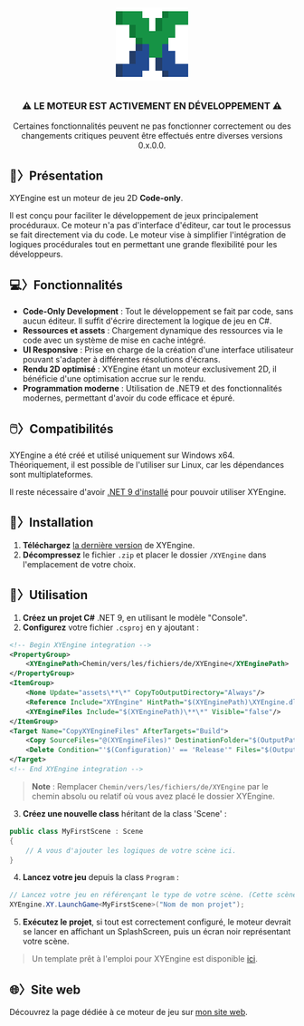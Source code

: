 ﻿<h1 align="center">

<a href="https://sinafproduction.xyz/projects/xyengine">![xy.png](assets/textures/xy.png)</a>

</h1>

<div align="center">

### ⚠️ LE MOTEUR EST ACTIVEMENT EN DÉVELOPPEMENT ⚠️

Certaines fonctionnalités peuvent ne pas fonctionner correctement ou des changements critiques peuvent être effectués entre diverses versions 0.x.0.0.

</div>

## 🐍〉Présentation

XYEngine est un moteur de jeu 2D **Code-only**.

Il est conçu pour faciliter le développement de jeux principalement procéduraux. Ce moteur n'a pas d'interface d'éditeur, car tout le processus se fait directement via du code. Le
moteur vise à simplifier l'intégration de logiques procédurales tout en permettant une grande flexibilité pour les développeurs.

## 💻〉Fonctionnalités

- **Code-Only Development** : Tout le développement se fait par code, sans aucun éditeur. Il suffit d'écrire directement la logique de jeu en C#.
- **Ressources et assets** : Chargement dynamique des ressources via le code avec un système de mise en cache intégré.
- **UI Responsive** : Prise en charge de la création d'une interface utilisateur pouvant s'adapter à différentes résolutions d'écrans.
- **Rendu 2D optimisé** : XYEngine étant un moteur exclusivement 2D, il bénéficie d'une optimisation accrue sur le rendu.
- **Programmation moderne** : Utilisation de .NET9 et des fonctionnalités modernes, permettant d'avoir du code efficace et épuré.

## 🖱️〉Compatibilités

XYEngine a été créé et utilisé uniquement sur Windows x64. Théoriquement, il est possible de l'utiliser sur Linux, car les dépendances sont multiplateformes.

Il reste nécessaire d'avoir [.NET 9 d'installé](https://dotnet.microsoft.com/fr-fr/download/dotnet) pour pouvoir utiliser XYEngine.

## 🚀〉Installation

1. **Téléchargez** [la dernière version](https://github.com/MrSinaf/XYEngine/releases/latest/download/XYEngine.zip) de XYEngine.
2. **Décompressez** le fichier `.zip` et placer le dossier `/XYEngine` dans l'emplacement de votre choix.

## 🌠〉Utilisation

1. **Créez un projet C#** .NET 9, en utilisant le modèle "Console".
2. **Configurez** votre fichier `.csproj` en y ajoutant :

```xml
<!-- Begin XYEngine integration -->
<PropertyGroup>
    <XYEnginePath>Chemin/vers/les/fichiers/de/XYEngine</XYEnginePath>
</PropertyGroup>
<ItemGroup>
    <None Update="assets\**\*" CopyToOutputDirectory="Always"/>
    <Reference Include="XYEngine" HintPath="$(XYEnginePath)\XYEngine.dll"/>
    <XYEngineFiles Include="$(XYEnginePath)\**\*" Visible="false"/>
</ItemGroup>
<Target Name="CopyXYEngineFiles" AfterTargets="Build">
    <Copy SourceFiles="@(XYEngineFiles)" DestinationFolder="$(OutputPath)%(RecursiveDir)" SkipUnchangedFiles="true"/>
    <Delete Condition="'$(Configuration)' == 'Release'" Files="$(OutputPath)XYEngine.pdb"/>
</Target>
<!-- End XYEngine integration -->
```

> **Note** : Remplacer `Chemin/vers/les/fichiers/de/XYEngine` par le chemin absolu ou relatif où vous avez placé le dossier XYEngine.

3. **Créez une nouvelle class** héritant de la class 'Scene' :

```csharp
public class MyFirstScene : Scene 
{
    // A vous d'ajouter les logiques de votre scène ici.
}
```

4. **Lancez votre jeu** depuis la class `Program` :

```csharp
// Lancez votre jeu en référençant le type de votre scène. (Cette scène sera la première à être affiché.)
XYEngine.XY.LaunchGame<MyFirstScene>("Nom de mon projet");
```

5. **Exécutez le projet**, si tout est correctement configuré, le moteur devrait se lancer en affichant un SplashScreen, puis un écran noir représentant votre scène.

> Un template prêt à l'emploi pour XYEngine est disponible [ici](https://github.com/MrSinaf/XYEngine.Template).

## 🌐〉Site web

Découvrez la page dédiée à ce moteur de jeu sur [mon site web](https://sinafproduction.xyz/projects/xyengine).